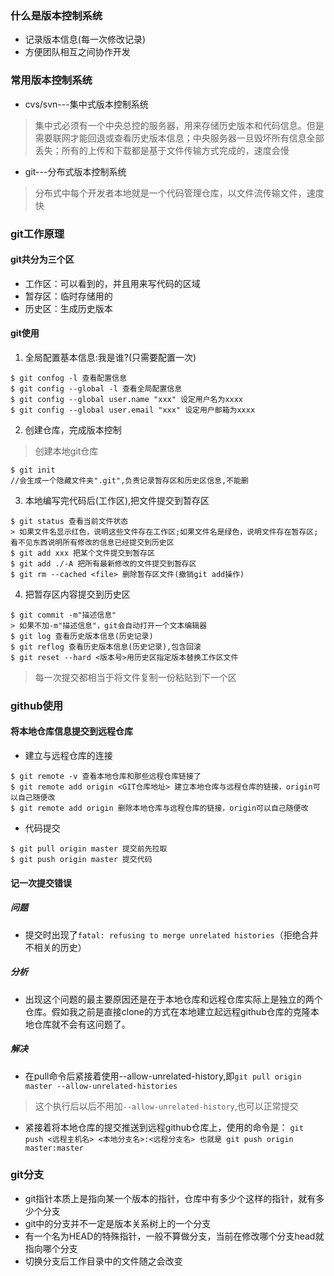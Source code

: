 ### 什么是版本控制系统
* 记录版本信息(每一次修改记录)
* 方便团队相互之间协作开发

### 常用版本控制系统
* cvs/svn---集中式版本控制系统
> 集中式必须有一个中央总控的服务器，用来存储历史版本和代码信息。但是需要联网才能回退或查看历史版本信息；中央服务器一旦毁坏所有信息全部丢失；所有的上传和下载都是基于文件传输方式完成的，速度会慢
* git---分布式版本控制系统
> 分布式中每个开发者本地就是一个代码管理仓库，以文件流传输文件，速度快

### git工作原理

#### git共分为三个区
* 工作区：可以看到的，并且用来写代码的区域
* 暂存区：临时存储用的
* 历史区：生成历史版本

#### git使用
1. 全局配置基本信息:我是谁?(只需要配置一次)
```
$ git confog -l 查看配置信息
$ git config --global -l 查看全局配置信息
$ git config --global user.name "xxx" 设定用户名为xxxx
$ git config --global user.email "xxx" 设定用户邮箱为xxxx
```
2. 创建仓库，完成版本控制
> 创建本地git仓库
```
$ git init
//会生成一个隐藏文件夹".git",负责记录暂存区和历史区信息,不能删
```
3. 本地编写完代码后(工作区),把文件提交到暂存区
```
$ git status 查看当前文件状态
> 如果文件名显示红色，说明这些文件存在工作区;如果文件名是绿色，说明文件存在暂存区;看不见东西说明所有修改的信息已经提交到历史区
$ git add xxx 把某个文件提交到暂存区
$ git add ./-A 把所有最新修改的文件提交到暂存区
$ git rm --cached <file> 删除暂存区文件(撤销git add操作)
```
4. 把暂存区内容提交到历史区
```
$ git commit -m"描述信息"
> 如果不加-m"描述信息"，git会自动打开一个文本编辑器
$ git log 查看历史版本信息(历史记录) 
$ git reflog 查看历史版本信息(历史记录),包含回滚
$ git reset --hard <版本号>用历史区指定版本替换工作区文件
```
> 每一次提交都相当于将文件复制一份粘贴到下一个区
### github使用
#### 将本地仓库信息提交到远程仓库
* 建立与远程仓库的连接
```
$ git remote -v 查看本地仓库和那些远程仓库链接了
$ git remote add origin <GIT仓库地址> 建立本地仓库与远程仓库的链接，origin可以自己随便改
$ git remote add origin 删除本地仓库与远程仓库的链接，origin可以自己随便改
```
* 代码提交
```
$ git pull origin master 提交前先拉取
$ git push origin master 提交代码
````
#### 记一次提交错误
##### 问题
* 提交时出现了`fatal: refusing to merge unrelated histories`（拒绝合并不相关的历史）
##### 分析
* 出现这个问题的最主要原因还是在于本地仓库和远程仓库实际上是独立的两个仓库。假如我之前是直接clone的方式在本地建立起远程github仓库的克隆本地仓库就不会有这问题了。
##### 解决
* 在pull命令后紧接着使用--allow-unrelated-history,即`git pull origin master --allow-unrelated-histories`
> 这个执行后以后不用加`--allow-unrelated-history`,也可以正常提交
* 紧接着将本地仓库的提交推送到远程github仓库上，使用的命令是：
`
git push <远程主机名> <本地分支名>:<远程分支名>
也就是
git push origin master:master
`

### git分支
* git指针本质上是指向某一个版本的指针，仓库中有多少个这样的指针，就有多少个分支
* git中的分支并不一定是版本关系树上的一个分支
* 有一个名为HEAD的特殊指针，一般不算做分支，当前在修改哪个分支head就指向哪个分支
* 切换分支后工作目录中的文件随之会改变